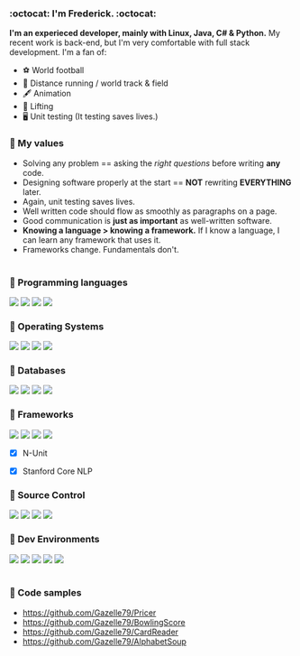 ### :octocat: __I'm Frederick.__ :octocat:

__I'm an experieced developer, mainly with Linux, Java, C# & Python.__ My recent work is back-end, but I'm very comfortable with full stack development. I'm a fan of:

- :soccer: World football 
- :running_shirt_with_sash: Distance running / world track & field
- :fountain_pen: Animation
- :muscle: Lifting
- :desktop_computer: Unit testing (It testing saves lives.)

### :key: My values

- Solving any problem == asking the _right questions_ before writing __any__ code.
- Designing software properly at the start == __NOT__ rewriting __EVERYTHING__ later.
- Again, unit testing saves lives.
- Well written code should flow as smoothly as paragraphs on a page. 
- Good communication is __just as important__ as well-written software.
- __Knowing a language > knowing a framework.__ If I know a language, I can learn any framework that uses it.
- Frameworks change. Fundamentals don't.
<br/><br/> 

### :speech_balloon: Programming languages 

<img src= "https://img.shields.io/badge/Java-ED8B00?style=for-the-badge&logo=java&logoColor=white" />  <!-- Java -->
<img src= "https://img.shields.io/badge/C%23-239120?style=for-the-badge&logo=c-sharp&logoColor=white" /> <!-- C# -->
<img src= "https://img.shields.io/badge/Python-FFD43B?style=for-the-badge&logo=python&logoColor=darkgreen" /> <!-- Python -->
<img src= "https://img.shields.io/badge/C%2B%2B-00599C?style=for-the-badge&logo=c%2B%2B&logoColor=white" />  <!-- C++ -->


### :speech_balloon: Operating Systems

<img src= "https://img.shields.io/badge/Linux_Mint-87CF3E?style=for-the-badge&logo=linux-mint&logoColor=white" /> <!-- Linux Mint -->
<img src= "https://img.shields.io/badge/Linux-FCC624?style=for-the-badge&logo=linux&logoColor=black" /> <!-- Linux -->
<img src= "https://img.shields.io/badge/Windows-0078D6?style=for-the-badge&logo=windows&logoColor=white" /> <!-- Windows -->
<img src= "https://img.shields.io/badge/Ubuntu-E95420?style=for-the-badge&logo=ubuntu&logoColor=white" /> <!-- Ubuntu Linux -->
 
 
### :speech_balloon: Databases

<img src= "https://img.shields.io/badge/SQL%20Sever-CC2927?style=for-the-badge&logo=microsoft%20sql%20server&logoColor=white" /> <!-- SQL Server -->
<img src= "https://img.shields.io/badge/MySQL-00000F?style=for-the-badge&logo=mysql&logoColor=white" /> <!-- MySQL -->
<img src= "https://img.shields.io/badge/SQLite-07405E?style=for-the-badge&logo=sqlite&logoColor=white" /> <!-- SQL Lite -->
<img src= "https://img.shields.io/badge/Oracle-F80000?style=for-the-badge&logo=oracle&logoColor=red" /> <!-- Oracle -->


### :speech_balloon: Frameworks

<img src = "https://img.shields.io/badge/Django-092E20?style=for-the-badge&logo=django&logoColor=green" /> <!-- Django -->
<img src = "https://img.shields.io/badge/.NET-5C2D91?style=for-the-badge&logo=dot-net&logoColor=white" /> <!-- Asp.Net --> 
<img src = "https://img.shields.io/badge/Spring-6DB33F?style=for-the-badge&logo=spring-boot&logoColor=white" /> <!--Springboot --> 
<img src = "https://img.shields.io/badge/JUnit_5-25A162?style=for-the-badge&logo=JUnit5&logoColor=white" /> <!-- J-Unit -->

<!-- <img src = " " /> --> <!-- N-Unit -->
- [X] N-Unit

<!-- <img src = " " /> --> <!-- Stanford Core NLP -->
- [X] Stanford Core NLP


### :speech_balloon: Source Control

<img src = "https://img.shields.io/badge/Git-F05032?style=for-the-badge&logo=git&logoColor=white" /> <!-- Git -->
<img src = "https://img.shields.io/badge/GitHub-100000?style=for-the-badge&logo=github&logoColor=white" /> <!-- Github -->
<img src = "https://img.shields.io/badge/GitLab-330F63?style=for-the-badge&logo=gitlab&logoColor=white" /> <!-- Gitlab -->
<img src = "https://img.shields.io/badge/Bitbucket-330F63?style=for-the-badge&logo=bitbucket&logoColor=white" /> <!-- Bitbucket -->


### :speech_balloon: Dev Environments

<img src = "https://img.shields.io/badge/IntelliJ_IDEA-000000.svg?style=for-the-badge&logo=intellij-idea&logoColor=white" />  <!-- IntelliJ Idea -->
<img src = "https://img.shields.io/badge/Eclipse-2C2255?style=for-the-badge&logo=eclipse&logoColor=white" /> <!-- Eclipse -->
<img src = "https://img.shields.io/badge/pycharm-143?style=for-the-badge&logo=pycharm&logoColor=black&color=black&labelColor=green" /> <!-- PyCharm -->
<img src = "https://img.shields.io/badge/Visual_Studio_Code-0078D4?style=for-the-badge&logo=visual%20studio%20code&logoColor=white" /><!-- VS Code -->
<img src= "https://img.shields.io/badge/Visual_Studio_2019-5C2D91?style=for-the-badge&logo=visual%20studio&logoColor=white" /> <!-- Visual Studio.Net -->
<br/><br/>

### :speech_balloon: Code samples

* https://github.com/Gazelle79/Pricer
* https://github.com/Gazelle79/BowlingScore 
* https://github.com/Gazelle79/CardReader
* https://github.com/Gazelle79/AlphabetSoup
